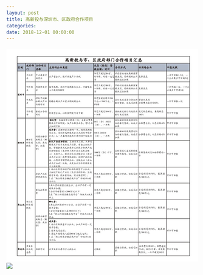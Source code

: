 ```yaml
---
layout: post
title: 高新投与深圳市、区政府合作项目
categories:
date: 2018-12-01 00:00:00
---
```


###### ![](/uploads/高新投与市区政策合作项目汇总-2018-09-页面-1-4.jpg)![](blob:https://app.cloudcannon.com/f7d38f15-6992-401c-99d4-aa227c83c754)